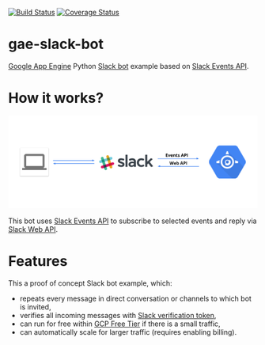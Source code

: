 [![Build Status](https://travis-ci.org/marcin-kolda/gae-slack-bot.svg?branch=master)](https://travis-ci.org/marcin-kolda/gae-slack-bot)
[![Coverage Status](https://coveralls.io/repos/github/marcin-kolda/gae-slack-bot/badge.svg?branch=master)](https://coveralls.io/github/marcin-kolda/gae-slack-bot?branch=master)
# gae-slack-bot
[Google App Engine](https://cloud.google.com/appengine/) Python [Slack bot](https://api.slack.com/bot-users) example based on [Slack Events API](https://api.slack.com/events-api).

# How it works?

![Architecture diagram](diagram.png)

This bot uses [Slack Events API](https://api.slack.com/events-api) to subscribe to selected events and reply via [Slack Web API](https://api.slack.com/web).

# Features

This a proof of concept Slack bot example, which:
* repeats every message in direct conversation or channels to which bot is invited,
* verifies all incoming messages with [Slack verification token](https://api.slack.com/events-api#subscriptions), 
* can run for free within [GCP Free Tier](https://cloud.google.com/free/) if there is a small traffic,
* can automatically scale for larger traffic (requires enabling billing).
